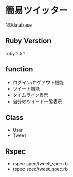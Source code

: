 # 簡易ツイッター
NOdatabase

## Ruby Verstion
ruby 2.5.1

## function
* ログイン/ログアウト機能
* ツイート機能
* タイムライン表示
* 自分のツイート一覧表示

## Class
* User
* Tweet

## Rspec
* rspec spec/tweet_spec.rb
* rspec spec/tweet_spec.rb
